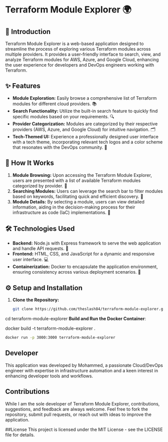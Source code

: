 # Terraform Module Explorer 🌍

## 📖 Introduction

Terraform Module Explorer is a web-based application designed to streamline the process of exploring various Terraform modules across multiple providers. It provides a user-friendly interface to search, view, and analyze Terraform modules for AWS, Azure, and Google Cloud, enhancing the user experience for developers and DevOps engineers working with Terraform.

## ✨ Features

- **Module Exploration:** Easily browse a comprehensive list of Terraform modules for different cloud providers. 📚
- **Search Functionality:** Utilize the built-in search feature to quickly find specific modules based on your requirements. 🔍
- **Provider Categorization:** Modules are categorized by their respective providers (AWS, Azure, and Google Cloud) for intuitive navigation. 🗂️
- **Tech-Themed UI:** Experience a professionally designed user interface with a tech theme, incorporating relevant tech logos and a color scheme that resonates with the DevOps community. 🎨

## 🚀 How It Works

1. **Module Browsing:** Upon accessing the Terraform Module Explorer, users are presented with a list of available Terraform modules categorized by provider. 📜
2. **Searching Modules:** Users can leverage the search bar to filter modules based on keywords, facilitating quick and efficient discovery. 🔎
3. **Module Details:** By selecting a module, users can view detailed information, aiding in the decision-making process for their infrastructure as code (IaC) implementations. 📄

## 🛠 Technologies Used

- **Backend:** Node.js with Express framework to serve the web application and handle API requests. 📡
- **Frontend:** HTML, CSS, and JavaScript for a dynamic and responsive user interface. 💻
- **Containerization:** Docker to encapsulate the application environment, ensuring consistency across various deployment scenarios. 🐳

## ⚙️ Setup and Installation

1. **Clone the Repository:**
   ```bash
   git clone https://github.com/theslash84/terraform-module-explorer.git


cd terraform-module-explorer
**Build and Run the Docker Container**:

  docker build -t terraform-module-explorer .
  ```bash
  docker run -p 3000:3000 terraform-module-explorer

 ```



## Developer
This application was developed by Mohammed, a passionate Cloud/DevOps engineer with expertise in infrastructure automation and a keen interest in enhancing developer tools and workflows.

## Contributions
While I am the sole developer of Terraform Module Explorer, contributions, suggestions, and feedback are always welcome. Feel free to fork the repository, submit pull requests, or reach out with ideas to improve the application.

##License
This project is licensed under the MIT License - see the LICENSE file for details.
